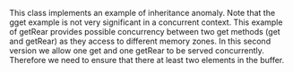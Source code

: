 This class implements an example of inheritance anomaly. Note that the gget example is not very significant in a concurrent context. This example of getRear provides possible concurrency between two get methods (get and getRear) as they access to different memory zones.
In this second version we allow one get and one getRear to be served concurrently. Therefore we need to ensure that there at least two elements in the buffer.